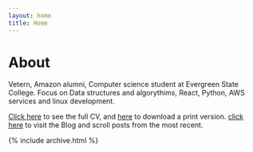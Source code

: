 ```yaml
---
layout: home
title: Home
---
```


# About

Vetern, Amazon alumni, Computer science student at Evergreen State College. Focus on Data structures and algorythims, React, Python, AWS services and linux development.

[Click here](/cv) to see the full CV, and [here](/cv.pdf) to download a print version. 
[click here](/posts) to visit the Blog and scroll posts from the most recent. 

{% include archive.html %}

